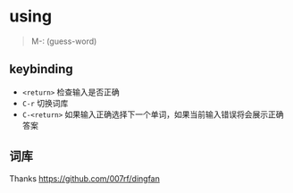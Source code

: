 # using

> M-: (guess-word)

## keybinding

* `<return>` 检查输入是否正确
* `C-r` 切换词库
* `C-<return>` 如果输入正确选择下一个单词，如果当前输入错误将会展示正确答案


## 词库

Thanks https://github.com/007rf/dingfan
